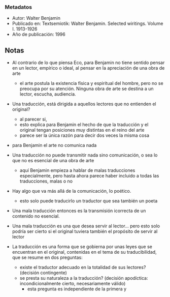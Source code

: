 ### Metadatos
- Autor: Walter Benjamin
- Publicado en: Textsemiotik: Walter Benjamin. Selected wiritings. Volume I. 1913-1926
- Año de publicación: 1996

## Notas
- Al contrario de lo que piensa Eco, para Benjamin no tiene sentido pensar en un lector, empírico o ideal, al pensar en la apreciación de una obra de arte
	- el arte postula la existencia física y espiritual del hombre, pero no se preocupa por su atención. Ninguna obra de arte se destina a un lector, escucha, audiencia.

- Una traducción, está dirigida a aquellos lectores que no entienden el original?
	- al parecer si, 
	- esto explica para Benjamin el hecho de que la traducción y el original tengan posiciones muy distintas en el reino del arte
	- parece ser la única razón para decir dos veces la misma cosa

- para Benjamin el arte no comunica nada
- Una traducción no puede transmitir nada sino comunicación, o sea lo que no es esencial de una obra de arte
	- aquí Benjamin empieza a hablar de malas traducciones especialmente, pero hasta ahora parece haber incluido a todas las traducciones, malas o no
- Hay algo que va más allá de la comunicación, lo poético.
	- esto solo puede traducirlo un traductor que sea también un poeta

- Una mala traducción entonces es la transmisión icorrecta de un contenido no esencial. 
- Una mala traducción es una que desea servir al lector... pero esto solo podría ser cierto si el original tuviera también el propósito de servir al lector

- La traducción es una forma que se gobierna por unas leyes que se encuentran en el original, contenidas en el tema de su traducibilidad, que se resume en dos preguntas:
	- existe el traductor adecuado en la totalidad de sus lectores? (decisión contingente)
	- se presta su naturaleza a la traducción? (decisión apodíctica: incondicionalmente cierto, necesariamente válido)
		- esta pregunta es independiente de la primera y 
